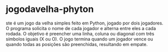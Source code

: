 # jogodavelha-phyton
ste é um jogo da velha simples feito em Python, jogado por dois jogadores. O programa solicita o nome de cada jogador e alterna entre eles a cada rodada. O objetivo é preencher uma linha, coluna ou diagonal com três símbolos iguais (X ou O). O jogo termina quando um jogador vence ou quando todas as posições são preenchidas, resultando em empate.
